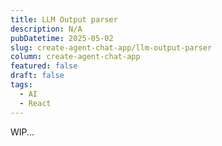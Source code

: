 ```yaml
---
title: LLM Output parser
description: N/A
pubDatetime: 2025-05-02
slug: create-agent-chat-app/llm-output-parser
column: create-agent-chat-app
featured: false
draft: false
tags:
  - AI
  - React
---
```


WIP...